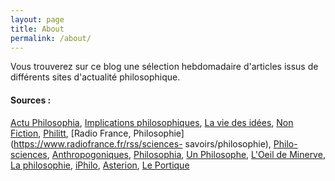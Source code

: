 ```yaml
---
layout: page
title: About
permalink: /about/
---
```


Vous trouverez sur ce blog une sélection hebdomadaire d'articles issus de différents sites d'actualité philosophique.

#### Sources :

[Actu Philosophia](https://www.actu-philosophia.com/), [Implications
philosophiques](http://www.implications-philosophiques.org/), [La vie des
idées](http://www.laviedesidees.fr/), [Non
Fiction](https://www.nonfiction.fr/), [Philitt](http://philitt.fr), [Radio
France, Philosophie](https://www.radiofrance.fr/rss/sciences-
savoirs/philosophie), [Philo-sciences](https://philosciences.com),
[Anthropogoniques](https://anthropogoniques.com/),
[Philosophia](http://philosophia.fr/), [Un
Philosophe](http://unphilosophe.wordpress.com/), [L'Oeil de
Minerve](http://blog.ac-versailles.fr/oeildeminerve/index.php/), [La
philosophie](http://la-philosophie.com/), [iPhilo](http://iphilo.fr/),
[Asterion](https://journals.openedition.org/asterion/), [Le
Portique](http://journals.openedition.org/leportique/)

